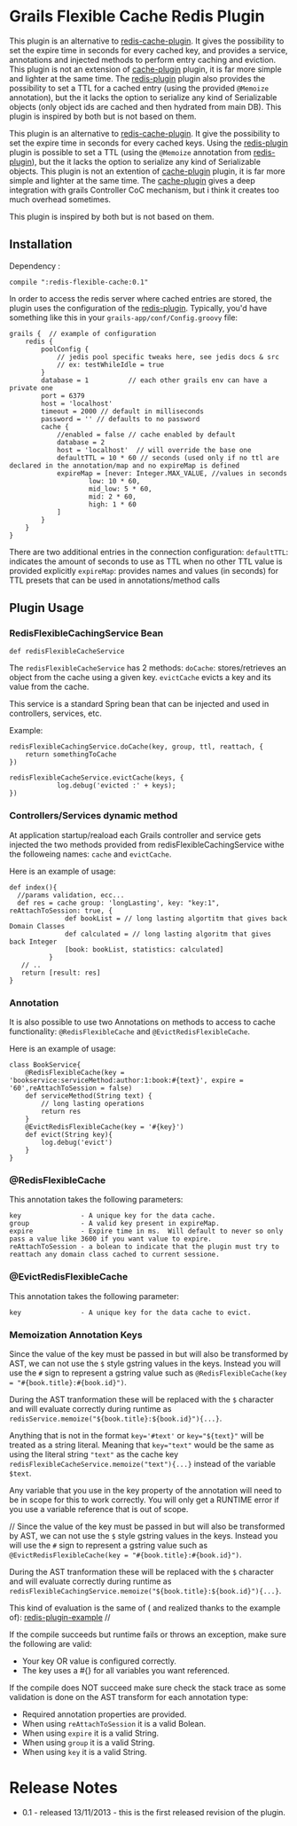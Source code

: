 Grails Flexible Cache Redis Plugin
==================================

This plugin is an alternative to [redis-cache-plugin]. It gives the possibility to set the expire time in seconds for every cached key, and provides a service, annotations and injected methods to perform entry caching and eviction.
This plugin is not an extension of [cache-plugin] plugin, it is far more simple and lighter at the same time.
The [redis-plugin] plugin also provides the possibility to set a TTL for a cached entry (using the provided `@Memoize` annotation), but the it lacks the option to serialize
any kind of Serializable objects (only object ids are cached and then hydrated from main DB). This plugin is inspired by both but is not based on them.


This plugin is an alternative to [redis-cache-plugin]. It give the possibility to set the expire time in seconds for every cached keys.
Using the [redis-plugin] plugin is possible to set a TTL (using the `@Memoize` annotation from [redis-plugin]), but the it lacks the option to serialize
any kind of Serializable objects.
This plugin is not an extention of [cache-plugin] plugin, it is far more simple and lighter at the same time.
The [cache-plugin] gives a deep integration with grails Controller CoC mechanism, but i think it creates too much overhead sometimes.

This plugin is inspired by both but is not based on them.

Installation
------------
Dependency :

    compile ":redis-flexible-cache:0.1" 

In order to access the redis server where cached entries are stored, the plugin uses the configuration of the [redis-plugin]. Typically, you'd have something like this in your `grails-app/conf/Config.groovy` file:

    grails {  // example of configuration
        redis {
            poolConfig {
                // jedis pool specific tweaks here, see jedis docs & src
                // ex: testWhileIdle = true
            }
            database = 1          // each other grails env can have a private one
            port = 6379
            host = 'localhost'
            timeout = 2000 // default in milliseconds
            password = '' // defaults to no password
            cache {
                //enabled = false // cache enabled by default
                database = 2
                host = 'localhost'  // will override the base one
                defaultTTL = 10 * 60 // seconds (used only if no ttl are declared in the annotation/map and no expireMap is defined
                expireMap = [never: Integer.MAX_VALUE, //values in seconds
                        low: 10 * 60,
                        mid_low: 5 * 60,
                        mid: 2 * 60,
                        high: 1 * 60
                ]
            }
        }
    }

There are two additional entries in the connection configuration:
`defaultTTL`: indicates the amount of seconds to use as TTL when no other TTL value is provided explicitly
`expireMap`: provides names and values (in seconds) for TTL presets that can be used in annotations/method calls 


Plugin Usage
------------

### RedisFlexibleCachingService Bean ###

    def redisFlexibleCacheService

The `redisFlexibleCacheService` has 2 methods: 
`doCache`: stores/retrieves an object from the cache using a given key.
`evictCache` evicts a key and its value from the cache.

This service is a standard Spring bean that can be injected and used in controllers, services, etc.

Example:
    
    redisFlexibleCachingService.doCache(key, group, ttl, reattach, {
        return somethingToCache
    })

    redisFlexibleCacheService.evictCache(keys, {
                log.debug('evicted :' + keys);
    })

### Controllers/Services dynamic method ###

At application startup/reaload each Grails controller and service gets injected the two methods provided from redisFlexibleCachingService withe the followeing names: 
`cache` and `evictCache`.

Here is an example of usage:

    def index(){
      //params validation, ecc...
      def res = cache group: 'longLasting', key: "key:1", reAttachToSession: true, {
                  def bookList = // long lasting algortitm that gives back Domain Classes
                  def calculated = // long lasting algoritm that gives back Integer  
                  [book: bookList, statistics: calculated]
              }
       // ..
       return [result: res]
    }

### Annotation ###

It is also possible to use two Annotations on methods to access to cache functionality: `@RedisFlexibleCache` and `@EvictRedisFlexibleCache`. 

Here is an example of usage:
    
    class BookService{
        @RedisFlexibleCache(key = 'bookservice:serviceMethod:author:1:book:#{text}', expire = '60',reAttachToSession = false)
        def serviceMethod(String text) {
            // long lasting operations
            return res
        }
        @EvictRedisFlexibleCache(key = '#{key}')
        def evict(String key){
            log.debug('evict')
        }
    }


### @RedisFlexibleCache ###

This annotation takes the following parameters:

    key               - A unique key for the data cache. 
    group             - A valid key present in expireMap.
    expire            - Expire time in ms.  Will default to never so only pass a value like 3600 if you want value to expire.
    reAttachToSession - a bolean to indicate that the plugin must try to reattach any domain class cached to current sessione.

### @EvictRedisFlexibleCache ###

This annotation takes the following parameter:

    key               - A unique key for the data cache to evict. 


### Memoization Annotation Keys ###

Since the value of the key must be passed in but will also be transformed by AST, we can not use the `$` style gstring values in the keys.  Instead you will use the `#` sign to represent a gstring value such as `@RedisFlexibleCache(key = "#{book.title}:#{book.id}")`.

During the AST tranformation these will be replaced with the `$` character and will evaluate correctly during runtime as `redisService.memoize("${book.title}:${book.id}"){...}`.

Anything that is not in the format `key='#text'` or `key="${text}"` will be treated as a string literal.  Meaning that `key="text"` would be the same as using the literal string `"text"` as the cache key `redisFlexibleCacheService.memoize("text"){...}` instead of the variable `$text`.

Any variable that you use in the key property of the annotation will need to be in scope for this to work correctly.  You will only get a RUNTIME error if you use a variable reference that is out of scope.

//
Since the value of the key must be passed in but will also be transformed by AST, we can not use the `$` style gstring values in the keys.
Instead you will use the `#` sign to represent a gstring value such as `@EvictRedisFlexibleCache(key = "#{book.title}:#{book.id}")`.

During the AST tranformation these will be replaced with the `$` character and will evaluate correctly during runtime
as `redisFlexibleCachingService.memoize("${book.title}:${book.id}"){...}`.

This kind of evaluation is the same of ( and realized thanks to the example of): [redis-plugin-example]
//

If the compile succeeds but runtime fails or throws an exception, make sure the following are valid:
  * Your key OR value is configured correctly.
  * The key uses a #{} for all variables you want referenced.

If the compile does NOT succeed make sure check the stack trace as some validation is done on the AST transform for each annotation type:
  * Required annotation properties are provided.
  * When using `reAttachToSession` it is a valid Bolean.
  * When using `expire` it is a valid String.
  * When using `group` it is a valid String.
  * When using `key` it is a valid String.


Release Notes
=============

* 0.1 - released 13/11/2013 - this is the first released revision of the plugin.

[redis-cache-plugin]: http://www.grails.org/plugin/cache-redis
[redis-plugin]: http://www.grails.org/plugin/redis
[redis-plugin-example]: https://github.com/grails-plugins/grails-redis#memoization-annotation-keys
[cache-plugin]: http://www.grails.org/plugin/cache
[redis]: http://redis.io
[jedis]: https://github.com/xetorthio/jedis/wiki
